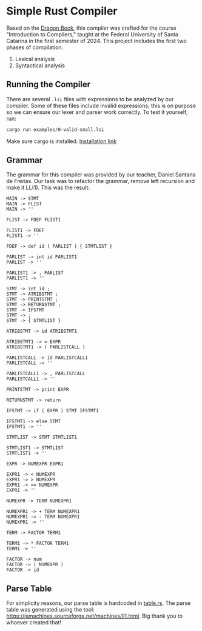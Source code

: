 # Simple Rust Compiler

Based on the [Dragon Book](https://en.wikipedia.org/wiki/Compilers:_Principles,_Techniques,_and_Tools), this compiler
was crafted for the course "Introduction to Compilers," taught at the Federal University of Santa Catarina in the
first semester of 2024. This project includes the first two phases of compilation:
1. Lexical analysis
2. Syntactical analysis

## Running the Compiler
There are several `.lsi` files with expressions to be analyzed by our compiler. Some of these files include invalid expressions; this is on purpose so we can ensure our lexer and parser work correctly.
To test it yourself, run:
```bash
cargo run examples/0-valid-small.lsi
```
Make sure cargo is installed. [Installation link](https://doc.rust-lang.org/cargo/getting-started/installation.html)

## Grammar
The grammar for this compiler was provided by our teacher, Daniel Santana de Freitas. Our task was to refactor the grammar, remove left recursion and make it LL(1). This was the result:

```
MAIN -> STMT
MAIN -> FLIST
MAIN -> ''

FLIST -> FDEF FLIST1

FLIST1 -> FDEF
FLIST1 -> ''

FDEF -> def id ( PARLIST ) { STMTLIST }

PARLIST -> int id PARLIST1
PARLIST -> ''

PARLIST1 -> , PARLIST
PARLIST1 -> ''

STMT -> int id ;
STMT -> ATRIBSTMT ;
STMT -> PRINTSTMT ;
STMT -> RETURNSTMT ;
STMT -> IFSTMT
STMT -> ;
STMT -> { STMTLIST }

ATRIBSTMT -> id ATRIBSTMT1

ATRIBSTMT1 -> = EXPR
ATRIBSTMT1 -> ( PARLISTCALL )

PARLISTCALL -> id PARLISTCALL1
PARLISTCALL -> ''

PARLISTCALL1 -> , PARLISTCALL
PARLISTCALL1 -> ''
 
PRINTSTMT -> print EXPR

RETURNSTMT -> return

IFSTMT -> if ( EXPR ) STMT IFSTMT1

IFSTMT1 -> else STMT
IFSTMT1 -> ''

STMTLIST -> STMT STMTLIST1

STMTLIST1 -> STMTLIST
STMTLIST1 -> ''

EXPR -> NUMEXPR EXPR1

EXPR1 -> < NUMEXPR
EXPR1 -> > NUMEXPR
EXPR1 -> == NUMEXPR
EXPR1 -> ''

NUMEXPR -> TERM NUMEXPR1

NUMEXPR1 -> + TERM NUMEXPR1
NUMEXPR1 -> - TERM NUMEXPR1
NUMEXPR1 -> ''

TERM -> FACTOR TERM1

TERM1 -> * FACTOR TERM1
TERM1 -> ''

FACTOR -> num
FACTOR -> ( NUMEXPR )
FACTOR -> id
```

## Parse Table
For simplicity reasons, our parse table is hardcoded in [table.rs](./src/table.rs). The parse table was generated using the tool: https://jsmachines.sourceforge.net/machines/ll1.html. Big thank you to whoever created that!
 
